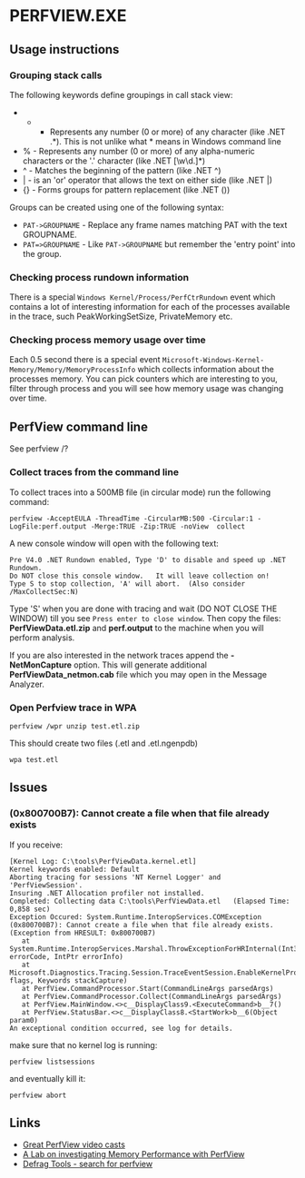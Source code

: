 
PERFVIEW.EXE
============

Usage instructions
------------------

### Grouping stack calls ###

The following keywords define groupings in call stack view:

- * - Represents any number (0 or more) of any character (like .NET .*). This is not unlike what * means in Windows command line
- % - Represents any number (0 or more) of any alpha-numeric characters or the '.' character (like .NET [\w\d.]*)
- ^ - Matches the beginning of the pattern (like .NET ^)
- | - is an 'or' operator that allows the text on either side (like .NET |)
- {} - Forms groups for pattern replacement (like .NET ())

Groups can be created using one of the following syntax:

- `PAT->GROUPNAME` - Replace any frame names matching PAT with the text GROUPNAME.
- `PAT=>GROUPNAME` - Like `PAT->GROUPNAME` but remember the 'entry point' into the group.

### Checking process rundown information ###

There is a special `Windows Kernel/Process/PerfCtrRundown` event which contains a lot of interesting information for each of the processes available in the trace, such PeakWorkingSetSize, PrivateMemory etc.

### Checking process memory usage over time ###

Each 0.5 second there is a special event `Microsoft-Windows-Kernel-Memory/Memory/MemoryProcessInfo` which collects information about the processes memory. You can pick counters which are interesting to you, filter through process and you will see how memory usage was changing over time.

PerfView command line
---------------------

See perfview /?

### Collect traces from the command line ###

To collect traces into a 500MB file (in circular mode) run the following command:

```
perfview -AcceptEULA -ThreadTime -CircularMB:500 -Circular:1 -LogFile:perf.output -Merge:TRUE -Zip:TRUE -noView  collect
```

A new console window will open with the following text:

```
Pre V4.0 .NET Rundown enabled, Type 'D' to disable and speed up .NET Rundown.
Do NOT close this console window.   It will leave collection on!
Type S to stop collection, 'A' will abort.  (Also consider /MaxCollectSec:N)
```

Type 'S' when you are done with tracing and wait (DO NOT CLOSE THE WINDOW) till you see `Press enter to close window`. Then copy the files: **PerfViewData.etl.zip** and **perf.output** to the machine when you will perform analysis.

If you are also interested in the network traces append the **-NetMonCapture** option. This will generate additional **PerfViewData\_netmon.cab** file which you may open in the Message Analyzer.

### Open Perfview trace in WPA ###

    perfview /wpr unzip test.etl.zip

This should create two files (.etl and .etl.ngenpdb)

    wpa test.etl

Issues
------

### (0x800700B7): Cannot create a file when that file already exists ###

If you receive:

    [Kernel Log: C:\tools\PerfViewData.kernel.etl]
    Kernel keywords enabled: Default
    Aborting tracing for sessions 'NT Kernel Logger' and 'PerfViewSession'.
    Insuring .NET Allocation profiler not installed.
    Completed: Collecting data C:\tools\PerfViewData.etl   (Elapsed Time: 0,858 sec)
    Exception Occured: System.Runtime.InteropServices.COMException (0x800700B7): Cannot create a file when that file already exists. (Exception from HRESULT: 0x800700B7)
       at System.Runtime.InteropServices.Marshal.ThrowExceptionForHRInternal(Int32 errorCode, IntPtr errorInfo)
       at Microsoft.Diagnostics.Tracing.Session.TraceEventSession.EnableKernelProvider(Keywords flags, Keywords stackCapture)
       at PerfView.CommandProcessor.Start(CommandLineArgs parsedArgs)
       at PerfView.CommandProcessor.Collect(CommandLineArgs parsedArgs)
       at PerfView.MainWindow.<>c__DisplayClass9.<ExecuteCommand>b__7()
       at PerfView.StatusBar.<>c__DisplayClass8.<StartWork>b__6(Object param0)
    An exceptional condition occurred, see log for details.

make sure that no kernel log is running:

    perfview listsessions

and eventually kill it:

    perfview abort

Links
-----

- [Great PerfView video casts](http://channel9.msdn.com/Series/PerfView-Tutorial)
- [A Lab on investigating Memory Performance with PerfView](http://blogs.msdn.com/b/vancem/archive/2013/02/27/a-lab-on-investigating-memory-performance-with-perfview.aspx)
- [Defrag Tools - search for perfview](http://channel9.msdn.com/Shows/Defrag-Tools/)

